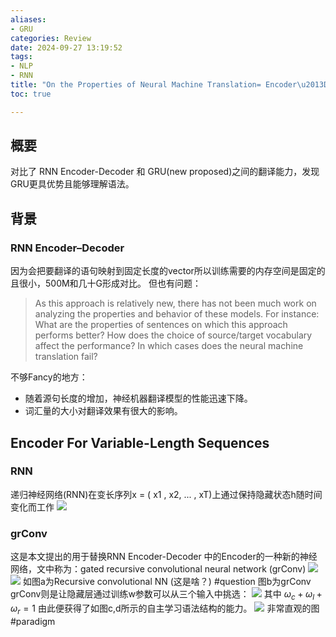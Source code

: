 ```yaml
---
aliases:
- GRU
categories: Review
date: 2024-09-27 13:19:52
tags:
- NLP
- RNN
title: "On the Properties of Neural Machine Translation= Encoder\u2013Decoder Approaches"
toc: true

---
```

## 概要
对比了 RNN Encoder-Decoder 和 GRU(new proposed)之间的翻译能力，发现GRU更具优势且能够理解语法。

## 背景
### RNN Encoder–Decoder
因为会把要翻译的语句映射到固定长度的vector所以训练需要的内存空间是固定的且很小，500M和几十G形成对比。
但也有问题：
> As this approach is relatively new, there has not been much work on analyzing the properties and behavior of these models. For instance: What are the properties of sentences on which this approach performs better? How does the choice of source/target vocabulary affect the performance? In which cases does the neural machine translation fail?

不够Fancy的地方：
- 随着源句长度的增加，神经机器翻译模型的性能迅速下降。
- 词汇量的大小对翻译效果有很大的影响。

## Encoder For Variable-Length Sequences
### RNN
递归神经网络(RNN)在变长序列x = ( x1 , x2, ... , xT)上通过保持隐藏状态h随时间变化而工作
![](Pasted_image_20240927165212.png)

### grConv
这是本文提出的用于替换RNN Encoder-Decoder 中的Encoder的一种新的神经网络，文中称为：gated recursive convolutional neural network (grConv)
![](Pasted_image_20240927170224.png)
![](Pasted_image_20240929102418.png)
如图a为Recursive convolutional NN (这是啥？) #question
图b为grConv
grConv则是让隐藏层通过训练w参数可以从三个输入中挑选：
![](Pasted_image_20240929102725.png)
其中 $\omega_c+\omega_l+\omega_r=1$
由此便获得了如图c,d所示的自主学习语法结构的能力。
![](Pasted_image_20240929104349.png)
非常直观的图 #paradigm 